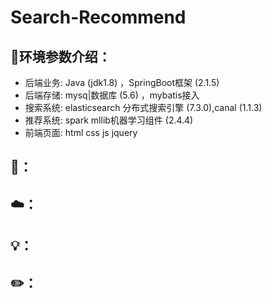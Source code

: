 # Search-Recommend
## 🔧环境参数介绍：
- 后端业务: Java (jdk1.8) ，SpringBoot框架 (2.1.5)
- 后端存储: mysq|数据库 (5.6) ，mybatis接入
- 搜索系统: elasticsearch 分布式搜索引擎 (7.3.0),canal (1.1.3)
- 推荐系统: spark mllib机器学习组件 (2.4.4)
- 前端页面: html css js jquery
## 🎨：
## ☁️：
## 💡：
## ✏️：
